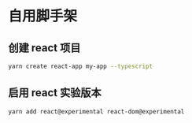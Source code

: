 # 自用脚手架

## 创建 react 项目

```bash
yarn create react-app my-app --typescript
```

## 启用 react 实验版本

```bash
yarn add react@experimental react-dom@experimental
```
